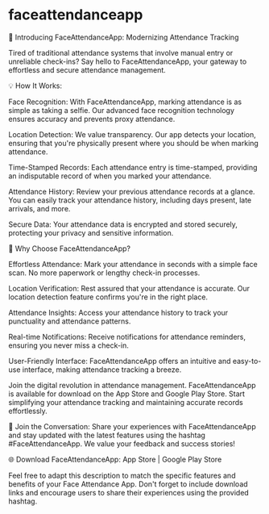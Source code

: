 # faceattendanceapp

📸 Introducing FaceAttendanceApp: Modernizing Attendance Tracking

Tired of traditional attendance systems that involve manual entry or unreliable check-ins? Say hello to FaceAttendanceApp, your gateway to effortless and secure attendance management.

💡 How It Works:

Face Recognition: With FaceAttendanceApp, marking attendance is as simple as taking a selfie. Our advanced face recognition technology ensures accuracy and prevents proxy attendance.

Location Detection: We value transparency. Our app detects your location, ensuring that you're physically present where you should be when marking attendance.

Time-Stamped Records: Each attendance entry is time-stamped, providing an indisputable record of when you marked your attendance.

Attendance History: Review your previous attendance records at a glance. You can easily track your attendance history, including days present, late arrivals, and more.

Secure Data: Your attendance data is encrypted and stored securely, protecting your privacy and sensitive information.

🚀 Why Choose FaceAttendanceApp?

Effortless Attendance: Mark your attendance in seconds with a simple face scan. No more paperwork or lengthy check-in processes.

Location Verification: Rest assured that your attendance is accurate. Our location detection feature confirms you're in the right place.

Attendance Insights: Access your attendance history to track your punctuality and attendance patterns.

Real-time Notifications: Receive notifications for attendance reminders, ensuring you never miss a check-in.

User-Friendly Interface: FaceAttendanceApp offers an intuitive and easy-to-use interface, making attendance tracking a breeze.

Join the digital revolution in attendance management. FaceAttendanceApp is available for download on the App Store and Google Play Store. Start simplifying your attendance tracking and maintaining accurate records effortlessly.

📢 Join the Conversation: Share your experiences with FaceAttendanceApp and stay updated with the latest features using the hashtag #FaceAttendanceApp. We value your feedback and success stories!

🌐 Download FaceAttendanceApp: App Store | Google Play Store

Feel free to adapt this description to match the specific features and benefits of your Face Attendance App. Don't forget to include download links and encourage users to share their experiences using the provided hashtag.
